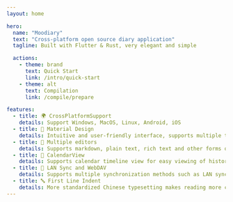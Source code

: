 ```yaml
---
layout: home

hero:
  name: "Moodiary"
  text: "Cross-platform open source diary application"
  tagline: Built with Flutter & Rust, very elegant and simple

  actions:
    - theme: brand
      text: Quick Start
      link: /intro/quick-start
    - theme: alt
      text: Compilation
      link: /compile/prepare

features:
  - title: 🌍 CrossPlatformSupport
    details: Support Windows, MacOS, Linux, Android, iOS
  - title: 🎨 Material Design
    details: Intuitive and user-friendly interface, supports multiple themes
  - title: 📝 Multiple editors
    details: Supports markdown, plain text, rich text and other forms of text editing.
  - title: 📅 CalendarView
    details: Supports calendar timeline view for easy viewing of history records
  - title: 📂 LAN Sync and WebDAV
    details: Supports multiple synchronization methods such as LAN synchronization and WebDAV synchronization
  - title: 🔤 First Line Indent
    details: More standardized Chinese typesetting makes reading more comfortable
---
```


